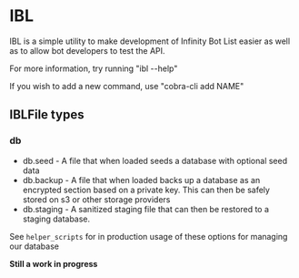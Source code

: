 # IBL

IBL is a simple utility to make development of Infinity Bot List easier as well as to allow bot developers to test the API. 

For more information, try running "ibl --help"

If you wish to add a new command, use "cobra-cli add NAME"

## IBLFile types

### db

- db.seed - A file that when loaded seeds a database with optional seed data
- db.backup - A file that when loaded backs up a database as an encrypted section based on a private key. This can then be safely stored on s3 or other storage providers
- db.staging - A sanitized staging file that can then be restored to a staging database.

See ``helper_scripts`` for in production usage of these options for managing our database

**Still a work in progress**
